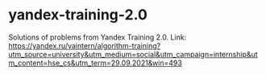 # yandex-training-2.0

Solutions of problems from Yandex Training 2.0.
Link: https://yandex.ru/yaintern/algorithm-training?utm_source=university&utm_medium=social&utm_campaign=internship&utm_content=hse_cs&utm_term=29.09.2021&win=493
